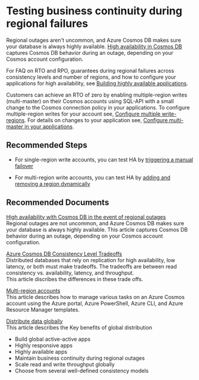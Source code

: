 <properties
	pageTitle="Geo-replication with Cosmos DB"
	description="Troubleshoot CosmosDB Geo-replication related issues"
	service="microsoft.documentdb"
	resource="databaseAccounts"
	authors="markjbrown"
	ms.author="mjbrown"
	selfHelpType="resource"
	supportTopicIds="32636794"
	resourceTags=""
	productPesIds="15585"
    cloudEnvironments="public,fairfax,blackforest,mooncake"
	articleId="cosmosdb-admin-georeplication"
	displayOrder="22"
	category="Administration"
/>

# Testing business continuity during regional failures

Regional outages aren't uncommon, and Azure Cosmos DB makes sure your database is always highly available. [High availability in Cosmos DB](https://docs.microsoft.com/azure/cosmos-db/high-availability#high-availability-with-cosmos-db-in-the-event-of-regional-outages) captures Cosmos DB behavior during an outage, depending on your Cosmos account configuration. 

For FAQ on RTO and RPO, guarantees during regional failures across consistency levels and number of regions, and how to configure your applications for high availability, see [Building highly available applications](https://docs.microsoft.com/azure/cosmos-db/high-availability#building-highly-available-applications).

Customers can achieve an RTO of zero by enabling multiple-region writes (multi-master) on their Cosmos accounts using SQL-API with a small change to the Cosmos connection policy in your applications. To configure multiple-region writes for your account see, [Configure multiple write-regions](https://docs.microsoft.com/azure/cosmos-db/how-to-manage-database-account#configure-multiple-write-regions). For details on changes to your application see, [Configure multi-master in your applications](https://docs.microsoft.com/azure/cosmos-db/how-to-multi-master).

## **Recommended Steps**

* For single-region write accounts, you can test HA by [triggering a manual failover](https://docs.microsoft.com/azure/cosmos-db/how-to-manage-database-account#manual-failover)

* For multi-region write accounts, you can test HA by [adding and removing a region dynamically](https://docs.microsoft.com/azure/cosmos-db/how-to-manage-database-account#addremove-regions-from-your-database-account)  


## **Recommended Documents**

[High availability with Cosmos DB in the event of regional outages](https://docs.microsoft.com/azure/cosmos-db/high-availability#high-availability-with-cosmos-db-in-the-event-of-regional-outages)
<br>Regional outages are not uncommon, and Azure Cosmos DB makes sure your database is always highly available. This article captures Cosmos DB behavior during an outage, depending on your Cosmos account configuration.  

[Azure Cosmos DB Consistency Level Tradeoffs](https://docs.microsoft.com/azure/cosmos-db/consistency-levels-tradeoffs)
<br>Distributed databases that rely on replication for high availability, low latency, or both must make tradeoffs. The tradeoffs are between read consistency vs. availability, latency, and throughput.
<br>This article discribes the differences in these trade offs.  

[Multi-region accounts](https://docs.microsoft.com/azure/cosmos-db/how-to-manage-database-account)
<br>This article describes how to manage various tasks on an Azure Cosmos account using the Azure portal, Azure PowerShell, Azure CLI, and Azure Resource Manager templates.  

[Distribute data globally](https://docs.microsoft.com/azure/cosmos-db/distribute-data-globally)
<br>This article describes the Key benefits of global distribution
* Build global active-active apps
* Highly responsive apps
* Highly available apps
* Maintain business continuity during regional outages
* Scale read and write throughput globally
* Choose from several well-defined consistency models
